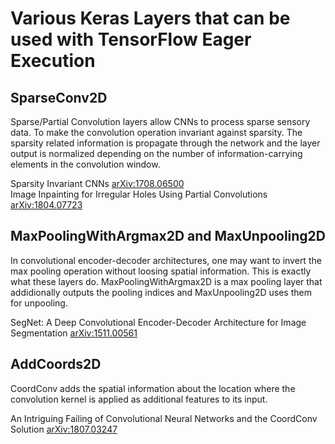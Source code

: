 # Various Keras Layers that can be used with TensorFlow Eager Execution

## SparseConv2D
Sparse/Partial Convolution layers allow CNNs to process sparse sensory data. To make the convolution operation invariant against sparsity. The sparsity related information is propagate through the network and the layer output is normalized depending on the number of information-carrying elements in the convolution window.

Sparsity Invariant CNNs [arXiv:1708.06500](https://arxiv.org/abs/1708.06500)  
Image Inpainting for Irregular Holes Using Partial Convolutions [arXiv:1804.07723](https://arxiv.org/abs/1804.07723)

## MaxPoolingWithArgmax2D and MaxUnpooling2D
In convolutional encoder-decoder architectures, one may want to invert the max pooling operation without loosing spatial information. This is exactly what these layers do. MaxPoolingWithArgmax2D is a max pooling layer that addidionally outputs the pooling indices and MaxUnpooling2D uses them for unpooling.

SegNet: A Deep Convolutional Encoder-Decoder Architecture for Image Segmentation [arXiv:1511.00561](http://arxiv.org/abs/1511.00561)

## AddCoords2D
CoordConv adds the spatial information about the location where the convolution kernel is applied as additional features to its input.

An Intriguing Failing of Convolutional Neural Networks and the CoordConv Solution [arXiv:1807.03247](https://arxiv.org/abs/1807.03247)
